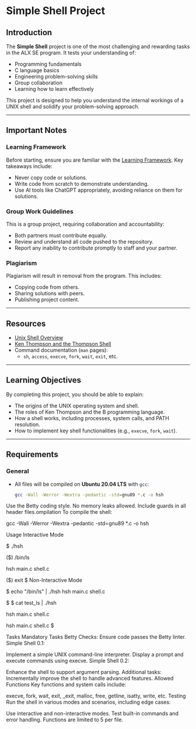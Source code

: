 # Simple Shell Project

## **Introduction**
The **Simple Shell** project is one of the most challenging and rewarding tasks in the ALX SE program. It tests your understanding of:
- Programming fundamentals
- C language basics
- Engineering problem-solving skills
- Group collaboration
- Learning how to learn effectively

This project is designed to help you understand the internal workings of a UNIX shell and solidify your problem-solving approach.

---

## **Important Notes**
### **Learning Framework**
Before starting, ensure you are familiar with the [Learning Framework](https://intranet.alxswe.com/concepts/559). Key takeaways include:
- Never copy code or solutions.
- Write code from scratch to demonstrate understanding.
- Use AI tools like ChatGPT appropriately, avoiding reliance on them for solutions.

### **Group Work Guidelines**
This is a group project, requiring collaboration and accountability:
- Both partners must contribute equally.
- Review and understand all code pushed to the repository.
- Report any inability to contribute promptly to staff and your partner.

### **Plagiarism**
Plagiarism will result in removal from the program. This includes:
- Copying code from others.
- Sharing solutions with peers.
- Publishing project content.

---

## **Resources**
- [Unix Shell Overview](https://intranet.alxswe.com/concepts/64)
- [Ken Thompson and the Thompson Shell](https://intranet.alxswe.com/concepts/121)
- Command documentation (`man` pages): 
  - `sh`, `access`, `execve`, `fork`, `wait`, `exit`, etc.

---

## **Learning Objectives**
By completing this project, you should be able to explain:
- The origins of the UNIX operating system and shell.
- The roles of Ken Thompson and the B programming language.
- How a shell works, including processes, system calls, and PATH resolution.
- How to implement key shell functionalities (e.g., `execve`, `fork`, `wait`).

---

## **Requirements**
### General
- All files will be compiled on **Ubuntu 20.04 LTS** with `gcc`:
  ```bash
  gcc -Wall -Werror -Wextra -pedantic -std=gnu89 *.c -o hsh


Use the Betty coding style.
No memory leaks allowed.
Include guards in all header files.ompilation
To compile the shell:

gcc -Wall -Werror -Wextra -pedantic -std=gnu89 *.c -o hsh

Usage
Interactive Mode

$ ./hsh

($) /bin/ls

hsh main.c shell.c

($) exit
$
Non-Interactive Mode

$ echo "/bin/ls" | ./hsh
hsh main.c shell.c

$
$ cat test_ls | ./hsh

hsh main.c shell.c

hsh main.c shell.c
$

Tasks
Mandatory Tasks
Betty Checks: Ensure code passes the Betty linter.
Simple Shell 0.1:

Implement a simple UNIX command-line interpreter.
Display a prompt and execute commands using execve.
Simple Shell 0.2:

Enhance the shell to support argument parsing.
Additional tasks: Incrementally improve the shell to handle advanced features.
Allowed Functions
Key functions and system calls include:

execve, fork, wait, exit, _exit, malloc, free, getline, isatty, write, etc.
Testing
Run the shell in various modes and scenarios, including edge cases:

Use interactive and non-interactive modes.
Test built-in commands and error handling.
Functions are limited to 5 per file.

